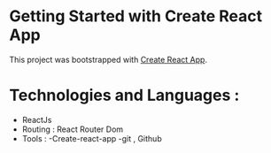 # Getting Started with Create React App

This project was bootstrapped with [Create React App](https://github.com/facebook/create-react-app).

# Technologies and Languages : 
* ReactJs 
* Routing : React Router Dom
* Tools : 
      -Create-react-app
      -git , Github
